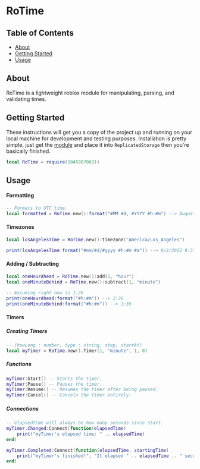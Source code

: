 # RoTime

## Table of Contents

- [About](#about)
- [Getting Started](#getting_started)
- [Usage](#usage)
<!-- - [Contributing](../CONTRIBUTING.md) -->

## About <a name = "about"></a>

RoTime is a lightweight roblox module for manipulating, parsing, and validating times.

## Getting Started <a name = "getting_started"></a>

These instructions will get you a copy of the project up and running on your local machine for development and testing purposes. Installation is pretty simple, just get the [module](https://www.roblox.com/library/10459870631/RoTime) and place it into `ReplicatedStorage` then you're basically finished.

```lua
local RoTime = require(10459870631)
```

## Usage <a name = "usage"></a>

#### Formatting
```lua
-- Formats to UTC time.
local formatted = RoTime.new():format("#MM #d, #YYYY #h:#m") --> August 3, 2022 4:31
```

#### Timezones
```lua
local losAngelesTime = RoTime.new():timezone("America/Los_Angeles")

print(losAngelesTime:format("#mm/#d/#yyyy #h:#m #a")) --> 8/2/2022 9:33 PM
```

#### Adding / Subtracting
```lua
local oneHourAhead = RoTime.new():add(1, "hour")
local oneMinuteBehind = RoTime.new():subtract(1, "minute")

-- Assuming right now is 1:36
print(oneHourAhead:format("#h:#m")) --> 2:36
print(oneMinuteBehind:format("#h:#m")) --> 1:35
```

#### Timers

##### Creating Timers
```lua
-- (howLong : number, type : string, step, startAt)
local myTimer = RoTime.new().Timer(1, "minute", 1, 0)
```

##### Functions
```lua
myTimer:Start() -- Starts the timer.
myTimer:Pause() -- Pauses the timer.
myTimer:Resume() -- Resumes the timer after being paused.
myTimer:Cancel() -- Cancels the timer entirely.
```

##### Connections
```lua
-- elapsedTime will always be how many seconds since start.
myTimer.Changed:Connect(function(elapsedTime)
    print("myTimer's elapsed time: " .. elapsedTime)
end)

myTimer.Completed:Connect(function(elapsedTime, startingTime)
    print("myTimer's finished!", "It elapsed " .. elapsedTime .. " seconds since start, and started at " .. startingTime .. " seconds.")
end)
```